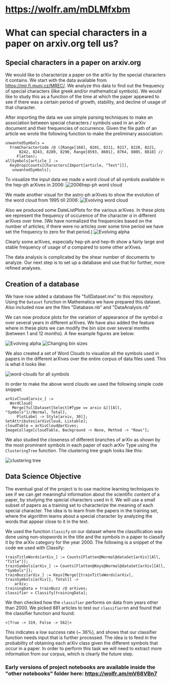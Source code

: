 # https://wolfr.am/mDLMfxbm

# What can special characters in a paper on arxiv.org tell us?

## Special characters in a paper on arxiv.org

We would like to characterize a paper on the arXiv by the special characters it contains. We start with the data available from https://mir.fi.muni.cz/MREC/.
We analyze this data to find out the frequency of special characters (like greek and/or mathematical symbols). We would like to study this as a function of
the time at which the paper appeared to see if there was a certain period of growth, stability, and decline of usage of that character.

After importing the data we use simple parsing techniques to make an association between special characters / symbols used in an arXiv document and their
frequencies of occurrence. Given the file path of an article we wrote the following function to make the preliminary association:
```
unwantedSymbols = 
  FromCharacterCode /@ ({Range[168], 8201, 8211, 8217, 8220, 8221, 
      8242, 8243, 8289, 8290, Range[8593, 8601], 8764, 8805, 8818} // 
     Flatten);
allSymbols[article_] := 
  KeyDrop[Counts[Characters[Import[article, "Text"]]], 
   unwantedSymbols];
```

To visualize the input data we made a word cloud of all symbols available in the hep-ph arXives in 2006:
![2006hep-ph word cloud](output/2006hepphCloud.jpg)

We made another visual for the astro-ph arXives to show the evolution of the word cloud from 1995 till 2006:
![Evolving word cloud](output/wordcloudastro.gif)

Also we produced some DateListPlots for the various arXives. In these plots we represent the frequency of 
occurence of the character $\alpha$ in different arXives over time. (We have normalized the frequencies
based on the number of articles; if there were no articles over some time period we have set the frequency 
to zero for that period.)
![Evolving alpha](output/allplots.jpg)

Clearly some arXives, especially hep-ph and hep-th show a fairly large and stable frequency of usage of 
$\alpha$ compared to some other arXives.

The data analysis is complicated by the shear number of documents to analyze. Our next step is to set up
a database and use that for further, more refined analyses.

## Creation of a database

We have now added a database file "fullDataset.mx" to this repository. Using the ```Dataset``` function in 
Mathematica we have prepared this dataset. Also included now are the files "Database.nb" and "DataAnalysis.nb"

We can now produce plots for the variation of appearance of the symbol $\alpha$ over several years in different 
arXives. We have also added the feature where in these plots we can modify the bin size over several months 
(between 1 and 12 months). A few example figures are below:

![Evolving alpha](output/allplots2.jpg)
![Changing bin sizes](output/alpha2006.gif)

We also created a set of Word Clouds to visualize all the symbols used in papers in the different arXives over 
the entire corpus of data files used. This is what it looks like:

![word-clouds for all symbols](output/WCImages.jpg)

In order to make the above word clouds we used the following simple code snippet:
```
arXivCloud[arxiv_] := 
  WordCloud[
   Merge[fullDataset[Select[#Type == arxiv &]][All, "Symbols"]//Normal, Total], 
     PlotLabel -> Style[arxiv, 30]];
SetAttributes[arXivCloud, Listable];
cloudTable = arXivCloud@arXives;
ImageCollage[cloudTable, Background -> None, Method -> "Rows"];
```

We also studied the closeness of different branches of arXiv as shown by the most 
prominent symbols in each paper of each arXiv Type using the ```ClusteringTree``` 
function. The clustering tree graph looks like this:

![clustering tree](output/cTree.jpg)

## Data Science Objective

The eventual goal of the project is to use machine learning techniques to see if we can get meaningful information about the scientific content of a paper,
by studying the special characters used in it. We will use a small subset of papers as a training set to characterize the meaning of each special character.
The idea is to learn from the papers in the training set, where the algorithm learns about a special character by analyzing the words that appear close to 
it in the text.

We used the function ```Classify``` on our dataset where the classification was done using non-stopwords in the title and the symbols in a paper to classify 
it by the arXiv category for the year 2000. The following is a snippet of the code we used with Classify:
```
trainTitleWords[arXiv_] := Counts[Flatten@Normal@dataSet[arXiv][All, "Title"]];
trainSymbols[arXiv_] := Counts[Flatten@Keys@Normal@dataSet[arXiv][All, "Symbols"]];
trainBuzz[arXiv_] := Keys[Merge[{trainTitleWords[arXiv], trainSymbols[arXiv]}, Total]] ->
    arXiv;
trainingData = trainBuzz /@ arXives;
classifier = Classify[trainingData];
``` 
We then checked how the ```classifier``` performs on data from years other than 2000. We picked 881 articles to test our ```classifier```on and found that 
the classifier function and found:
```
<|True -> 319, False -> 562|>
```
This indicates a low success rate (~ 36%), and shows that our classifier function needs input that is further processed. The idea is to feed in the
probability of obtaining each arXiv class given the different symbols that occur in a paper. In order to perform this task we will need to extract more
information from our corpus, which is clearly the future step.

### Early versions of project notebooks are available inside the "other notebooks" folder here: https://wolfr.am/mV68VBn7